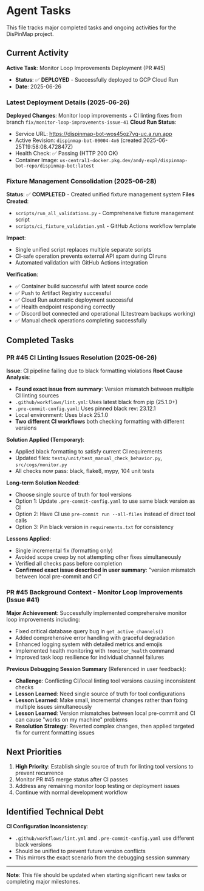 # Agent Tasks

This file tracks major completed tasks and ongoing activities for the DisPinMap project.

## Current Activity
**Active Task**: Monitor Loop Improvements Deployment (PR #45)
- **Status**: ✅ **DEPLOYED** - Successfully deployed to GCP Cloud Run
- **Date**: 2025-06-26

### Latest Deployment Details (2025-06-26)
**Deployed Changes**: Monitor loop improvements + CI linting fixes from branch `fix/monitor-loop-improvements-issue-41`
**Cloud Run Status**:
- Service URL: https://dispinmap-bot-wos45oz7vq-uc.a.run.app
- Active Revision: `dispinmap-bot-00004-4x6` (created 2025-06-25T19:58:08.472847Z)
- Health Check: ✅ Passing (HTTP 200 OK)
- Container Image: `us-central1-docker.pkg.dev/andy-expl/dispinmap-bot-repo/dispinmap-bot:latest`

### Fixture Management Consolidation (2025-06-28)
**Status**: ✅ **COMPLETED** - Created unified fixture management system
**Files Created**:
- `scripts/run_all_validations.py` - Comprehensive fixture management script
- `scripts/ci_fixture_validation.yml` - GitHub Actions workflow template

**Impact**:
- Single unified script replaces multiple separate scripts
- CI-safe operation prevents external API spam during CI runs
- Automated validation with GitHub Actions integration

**Verification**:
- ✅ Container build successful with latest source code
- ✅ Push to Artifact Registry successful
- ✅ Cloud Run automatic deployment successful
- ✅ Health endpoint responding correctly
- ✅ Discord bot connected and operational (Litestream backups working)
- ✅ Manual check operations completing successfully

## Completed Tasks

### PR #45 CI Linting Issues Resolution (2025-06-26)
**Issue**: CI pipeline failing due to black formatting violations
**Root Cause Analysis**:
- **Found exact issue from summary**: Version mismatch between multiple CI linting sources
- `.github/workflows/lint.yml`: Uses latest black from pip (25.1.0+)
- `.pre-commit-config.yaml`: Uses pinned black rev: 23.12.1
- Local environment: Uses black 25.1.0
- **Two different CI workflows** both checking formatting with different versions

**Solution Applied (Temporary)**:
- Applied black formatting to satisfy current CI requirements
- Updated files: `tests/unit/test_manual_check_behavior.py`, `src/cogs/monitor.py`
- All checks now pass: black, flake8, mypy, 104 unit tests

**Long-term Solution Needed**:
- Choose single source of truth for tool versions
- Option 1: Update `.pre-commit-config.yaml` to use same black version as CI
- Option 2: Have CI use `pre-commit run --all-files` instead of direct tool calls
- Option 3: Pin black version in `requirements.txt` for consistency

**Lessons Applied**:
- Single incremental fix (formatting only)
- Avoided scope creep by not attempting other fixes simultaneously
- Verified all checks pass before completion
- **Confirmed exact issue described in user summary**: "version mismatch between local pre-commit and CI"

### PR #45 Background Context - Monitor Loop Improvements (Issue #41)
**Major Achievement**: Successfully implemented comprehensive monitor loop improvements including:
- Fixed critical database query bug in `get_active_channels()`
- Added comprehensive error handling with graceful degradation
- Enhanced logging system with detailed metrics and emojis
- Implemented health monitoring with `!monitor_health` command
- Improved task loop resilience for individual channel failures

**Previous Debugging Session Summary** (Referenced in user feedback):
- **Challenge**: Conflicting CI/local linting tool versions causing inconsistent checks
- **Lesson Learned**: Need single source of truth for tool configurations
- **Lesson Learned**: Make small, incremental changes rather than fixing multiple issues simultaneously
- **Lesson Learned**: Version mismatches between local pre-commit and CI can cause "works on my machine" problems
- **Resolution Strategy**: Reverted complex changes, then applied targeted fix for current formatting issues

## Next Priorities
1. **High Priority**: Establish single source of truth for linting tool versions to prevent recurrence
2. Monitor PR #45 merge status after CI passes
3. Address any remaining monitor loop testing or deployment issues
4. Continue with normal development workflow

## Identified Technical Debt
**CI Configuration Inconsistency**:
- `.github/workflows/lint.yml` and `.pre-commit-config.yaml` use different black versions
- Should be unified to prevent future version conflicts
- This mirrors the exact scenario from the debugging session summary

---
**Note**: This file should be updated when starting significant new tasks or completing major milestones.
